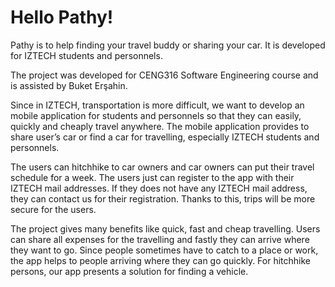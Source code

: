 # Hello Pathy!
Pathy is to help finding your travel buddy or sharing your car. It is developed for IZTECH students and personnels.

The project was developed for CENG316 Software Engineering course and is assisted by Buket Erşahin.

Since in IZTECH, transportation is more difficult, we want to develop an mobile application for students and personnels so that they can easily, quickly and cheaply travel anywhere. The mobile application provides to share user’s car or find a car for travelling, especially IZTECH students and personnels.

The users can hitchhike to car owners and car owners can put their travel schedule for a week. The users just can register to the app with their IZTECH mail addresses. If they does not have any IZTECH mail address, they can contact us for their registration. Thanks to this, trips will be more secure for the users.

The project gives many benefits like quick, fast and cheap travelling. Users can share all expenses for the travelling and fastly they can arrive where they want to go. Since people sometimes have to catch to a place or work, the app helps to people arriving where they can go quickly. For hitchhike persons, our app presents a solution for finding a vehicle.

